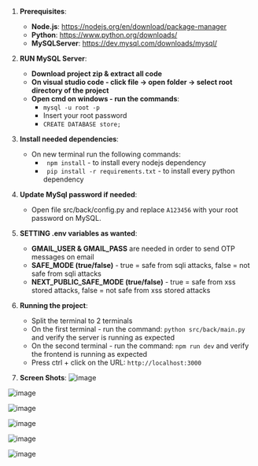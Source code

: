 1. **Prerequisites**:
    - **Node.js**: https://nodejs.org/en/download/package-manager
    - **Python**: https://www.python.org/downloads/
    - **MySQLServer**: https://dev.mysql.com/downloads/mysql/
  
2. **RUN MySQL Server**:
    - **Download project zip & extract all code**
    - **On visual studio code - click file -> open folder -> select root directory of the project**
    - **Open cmd on windows - run the commands**:
      - ```mysql -u root -p```
      - Insert your root password
      - ```CREATE DATABASE store;```

3. **Install needed dependencies**:
    - On new terminal run the following commands:
      - ``` npm install``` - to install every nodejs dependency
      - ``` pip install -r requirements.txt``` - to install every python dependency

4. **Update MySql password if needed**:
    - Open file src/back/config.py and replace ```A123456``` with your root password on MySQL.

5. **SETTING .env variables as wanted**:
    - **GMAIL_USER & GMAIL_PASS** are needed in order to send OTP messages on email
    - **SAFE_MODE (true/false)** - true = safe from sqli attacks, false = not safe from sqli attacks
    - **NEXT_PUBLIC_SAFE_MODE (true/false)** - true = safe from xss stored attacks, false = not safe from xss stored attacks 

6. **Running the project**:
    - Split the terminal to 2 terminals
    - On the first terminal - run the command: ```python src/back/main.py``` and verify the server is running as expected
    - On the second terminal - run the command: ```npm run dev``` and verify the frontend is running as expected
    - Press ctrl + click on the URL: ```http://localhost:3000```

7. **Screen Shots**:
![image](https://github.com/user-attachments/assets/44852f18-7457-468d-97be-1a1aedf0a327)

![image](https://github.com/user-attachments/assets/c536e8e9-c330-426a-a2a1-7e14618b8675)

![image](https://github.com/user-attachments/assets/df88bbff-5c34-43cf-9f1a-52210350da11)

![image](https://github.com/user-attachments/assets/874a4e56-6870-4339-9755-9dcc2da0a526)

![image](https://github.com/user-attachments/assets/bd92efb4-1f3c-49e4-8ea8-79f326720b82)

![image](https://github.com/user-attachments/assets/20e82d80-ba5a-4636-9256-c0a3b81fe085)

